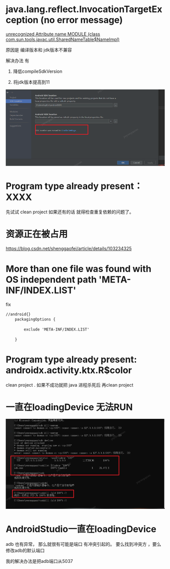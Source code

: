 

# java.lang.reflect.InvocationTargetException (no error message)



[unrecognized Attribute name MODULE (class com.sun.tools.javac.util.SharedNameTable$NameImpl)](https://stackoverflow.com/questions/68344424/unrecognized-attribute-name-module-class-com-sun-tools-javac-util-sharednametab)

原因是 编译版本和 jdk版本不兼容

解决办法 有

1. 降低compileSdkVersion

2. 将jdk版本提高到11 

![image-20211216102511278](gradle-android编译遇到的问题.assets/image-20211216102511278.png)



# Program type already present：XXXX



先试试 clean project
如果还有的话 就得检查重复依赖的问题了。



# 资源正在被占用

https://blog.csdn.net/shenggaofei/article/details/103234325



# More than one file was found with OS independent path 'META-INF/INDEX.LIST'


fix  

```
//android{}
    packagingOptions {

        exclude 'META-INF/INDEX.LIST'

    }
```

# Program type already present: androidx.activity.ktx.R$color

clean project .
如果不成功就把 java 进程杀死后 再clean  project 





# 一直在loadingDevice 无法RUN



![image-20211220203452322](gradle-android编译遇到的问题.assets/image-20211220203452322.png)





# AndroidStudio一直在loadingDevice



  adb 也有异常， 那么就很有可能是端口  有冲突引起的。
要么找到冲突方 ，要么修改adb的默认端口

我的解决办法是把adb端口从5037
